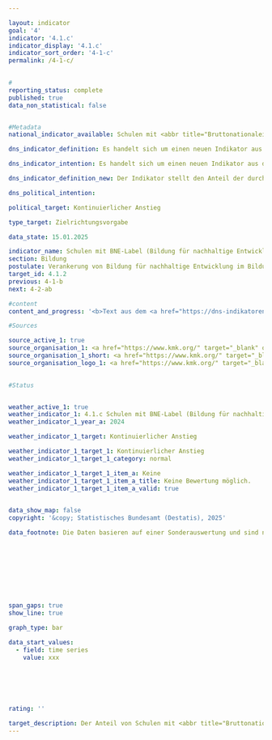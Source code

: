 ```yaml
---

layout: indicator        
goal: '4'        
indicator: '4.1.c'        
indicator_display: '4.1.c'        
indicator_sort_order: '4-1-c'        
permalink: /4-1-c/        
        

#
reporting_status: complete        
published: true        
data_non_statistical: false        


#Metadata        
national_indicator_available: Schulen mit <abbr title="Bruttonationaleinkommen" tabindex="0">BNE</abbr>-Label (Bildung für nachhaltige Entwicklung)        

dns_indicator_definition: Es handelt sich um einen neuen Indikator aus der Weiterentwicklung 2025&nbsp;der Deutschen Nachhaltigkeitsstrategie.        

dns_indicator_intention: Es handelt sich um einen neuen Indikator aus der Weiterentwicklung 2025&nbsp;der Deutschen Nachhaltigkeitsstrategie.        

dns_indicator_definition_new: Der Indikator stellt den Anteil der durch <abbr title="Bruttonationaleinkommen" tabindex="0">BNE</abbr>-Label (Bildung für nachhaltige Entwicklung) auszeichneten Schulen an der Gesamtzahl der allgemein- und berufsbildenden Schulen dar.        

dns_political_intention:         

political_target: Kontinuierlicher Anstieg        

type_target: Zielrichtungsvorgabe        

data_state: 15.01.2025        

indicator_name: Schulen mit BNE-Label (Bildung für nachhaltige Entwicklung)        
section: Bildung        
postulate: Verankerung von Bildung für nachhaltige Entwicklung im Bildungssystem vorantreiben        
target_id: 4.1.2        
previous: 4-1-b        
next: 4-2-ab        

#content         
content_and_progress: '<b>Text aus dem <a href="https://dns-indikatoren.de/assets/Publikationen/Indikatorenberichte/2022.pdf">Indikatorenbericht 2022&nbsp;- Stand 31.10.2022</a></b><br><br>'                

#Sources        

source_active_1: true
source_organisation_1: <a href="https://www.kmk.org/" target="_blank" onclick="return confirm_alert('x', 'De')">Kultusministerien der Länder in Zusammenarbeit mit dem Hessischen Statistischen Landesamt</a>
source_organisation_1_short: <a href="https://www.kmk.org/" target="_blank" onclick="return confirm_alert('x', 'De')">Kultusministerien der Länder in Zusammenarbeit mit dem Hessischen Statistischen Landesamt</a>
source_organisation_logo_1: <a href="https://www.kmk.org/" target="_blank" onclick="return confirm_alert('x', 'De')"><img src="https://dnsTestEnvironment.github.io/dns-indicators/public/OrgImgDe/kmk.png" alt="Kultusministerien der Länder in Zusammenarbeit mit dem Hessischen Statistischen Landesamt" title=" Klicken Sie hier um zur Homepage der Organisation Kultusministerien der Länder in Zusammenarbeit mit dem Hessischen Statistischen Landesamt zu gelangen." style="height:60px; width:148px; border:transparent"/></a>
        

#Status        


weather_active_1: true
weather_indicator_1: 4.1.c Schulen mit BNE-Label (Bildung für nachhaltige Entwicklung)
weather_indicator_1_year_a: 2024

weather_indicator_1_target: Kontinuierlicher Anstieg

weather_indicator_1_target_1: Kontinuierlicher Anstieg
weather_indicator_1_target_1_category: normal

weather_indicator_1_target_1_item_a: Keine
weather_indicator_1_target_1_item_a_title: Keine Bewertung möglich.
weather_indicator_1_target_1_item_a_valid: true        
        

data_show_map: false        
copyright: '&copy; Statistisches Bundesamt (Destatis), 2025'        

data_footnote: Die Daten basieren auf einer Sonderauswertung und sind nicht öffentlich zugänglich.        

        

        

        

        

span_gaps: true        
show_line: true        

graph_type: bar        

data_start_values: 
  - field: time series
    value: xxx        

        

        

                                        
rating: ''        

target_description: Der Anteil von Schulen mit <abbr title="Bruttonationaleinkommen" tabindex="0">BNE</abbr>-Label soll steigen.<br>Keine Bewertung möglich. Zu wenig Datenpunkte.        
---
```


